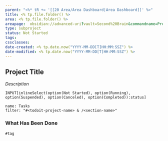 ```yaml
---
parent: "<%* tR += '[[20 Area/Area Dashboard|Area Dashboard]]' %>"
title: <% tp.file.folder() %>
area: <% tp.file.folder() %>
areapage:  obsidian://advanced-uri?vault=Second%20Brain&commandname=Projects:%20Show%20<%* tR += tp.file.folder().replaceAll(' ', '%20') %>
type: subproject
status: Not Started
tags: 
cssclasses:
date-created: <% tp.date.now("YYYY-MM-DD[T]HH:MM:SSZ") %>
date-modified: <% tp.date.now("YYYY-MM-DD[T]HH:MM:SSZ") %>
---
```


## Project Title

*Description*

`INPUT[inlineSelect(option(Not Started), option(Running), option(Suspended), option(Canceled), option(Completed)):status]`

```todoist
name: Tasks
filter: "#<todoit-project-name> & /<section-name>"
```

### What Has Been Done

```query
#tag
```
